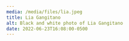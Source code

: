 ```yaml
---
media: /media/files/lia.jpeg
title: Lia Gangitano
alt: Black and white photo of Lia Gangitano
date: 2022-06-23T16:08:00-0500
---
```

